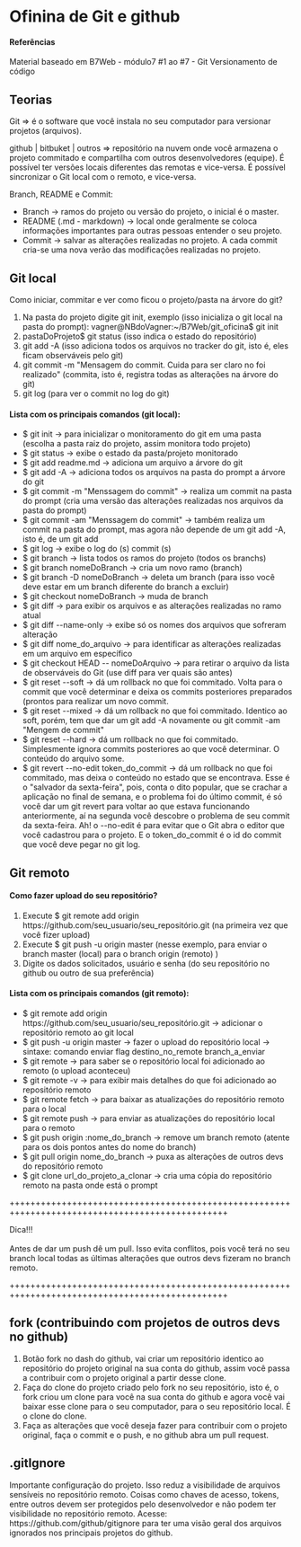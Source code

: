<h1>Ofinina de Git e github</h1>

<h4>Referências</h4>
    <p>Material baseado em B7Web - módulo7 #1 ao #7 - Git Versionamento de código</p>

<h2>Teorias</h2>
    <p>Git => é o software que você instala no seu computador para versionar projetos (arquivos).</p>
    <p>github | bitbuket | outros => repositório na nuvem onde você armazena o projeto commitado e compartilha com outros desenvolvedores (equipe). É 	possível ter versões locais diferentes das remotas e vice-versa. É possível sincronizar o Git local com o remoto, e vice-versa.</p>
    <p>Branch, README e Commit:</p>
    <ul>
        <li>Branch -> ramos do projeto ou versão do projeto, o inicial é o master.</li>
    	<li>README (.md - markdown) -> local onde geralmente se coloca informações importantes para outras pessoas entender o seu projeto.</li>
    	<li>Commit -> salvar as alterações realizadas no projeto. A cada commit cria-se uma nova verão das modificações realizadas no projeto.</li>
    </ul>

<h2>Git local</h2>
    <p>Como iniciar, commitar e ver como ficou o projeto/pasta na árvore do git?</p>
    <ol>
        <li>Na pasta do projeto digite git init, exemplo (isso inicializa o git local na pasta do prompt): vagner@NBdoVagner:~/B7Web/git_oficina$ git init</li>
        <li>pastaDoProjeto$ git status (isso indica o estado do repositório)</li>
        <li>git add -A (isso adiciona todos os arquivos no tracker do git, isto é, eles ficam observáveis pelo git)</li>
        <li>git commit -m "Mensagem do commit. Cuida para ser claro no foi realizado" (commita, isto é, registra todas as alterações na árvore do git)</li>
        <li>git log (para ver o commit no log do git)</li>
    </ol>

<h4>Lista com os principais comandos (git local):</h4>
    <ul>
        <li>$ git init -> para inicializar o monitoramento do git em uma pasta (escolha a pasta raiz do projeto, assim monitora todo projeto)</li>
        <li>$ git status -> exibe o estado da pasta/projeto monitorado</li>
        <li>$ git add readme.md -> adiciona um arquivo a árvore do git</li>
        <li>$ git add -A -> adiciona todos os arquivos na pasta do prompt a árvore do git</li>
        <li>$ git commit -m "Menssagem do commit" -> realiza um commit na pasta do prompt (cria uma versão das alterações realizadas nos arquivos da pasta do prompt)</li>
        <li>$ git commit -am "Menssagem do commit" -> também realiza um commit na pasta do prompt, mas agora não depende de um git add -A, isto é, de um git add</li>
        <li>$ git log -> exibe o log do (s) commit (s)</li>
        <li>$ git branch -> lista todos os ramos do projeto (todos os branchs)</li>
        <li>$ git branch nomeDoBranch -> cria um novo ramo (branch)</li>
        <li>$ git branch -D nomeDoBranch -> deleta um branch (para isso você deve estar em um branch diferente do branch a excluir)</li>
        <li>$ git checkout nomeDoBranch -> muda de branch</li>
        <li>$ git diff -> para exibir os arquivos e as alterações realizadas no ramo atual</li>
        <li>$ git diff --name-only -> exibe só os nomes dos arquivos que sofreram alteração</li>
        <li>$ git diff nome_do_arquivo -> para identificar as alterações realizadas em um arquivo em específico</li>
        <li>$ git checkout HEAD -- nomeDoArquivo -> para retirar o arquivo da lista de observáveis do Git (use diff para ver quais são antes)</li>
        <li>$ git reset --soft -> dá um rollback no que foi commitado. Volta para o commit que você determinar e deixa os commits posteriores preparados (prontos para realizar um novo commit.</li>
        <li>$ git reset --mixed -> dá um rollback no que foi commitado. Identico ao soft, porém, tem que dar um git add -A novamente ou git commit -am "Mengem de commit"</li>
        <li>$ git reset --hard -> dá um rollback no que foi commitado. Simplesmente ignora commits posteriores ao que você determinar. O conteúdo do arquivo some.</li>
        <li>$ git revert --no-edit token_do_commit -> dá um rollback no que foi commitado, mas deixa o conteúdo no estado que se encontrava. Esse é o "salvador da sexta-feira", pois, conta o dito popular, que se crachar a aplicação no final de semana, e o problema foi do último commit, é só você dar um git revert para voltar ao que estava funcionando anteriormente, aí na segunda você descobre o problema de seu commit da sexta-feira. Ah! o --no-edit é para evitar que o Git abra o editor que você cadastrou para o projeto. E o token_do_commit é o id do commit que você deve pegar no git log.</li>
    </ul>

<h2>Git remoto</h2>
    <h4>Como fazer upload do seu repositório?</h4>
        <ol>
            <li>Execute $ git remote add origin https://github.com/seu_usuario/seu_repositório.git (na primeira vez que você fizer upload)</li>
            <li>Execute $ git push -u origin master (nesse exemplo, para enviar o branch master (local) para o branch origin (remoto) )</li>
            <li>Digite os dados solicitados, usuário e senha (do seu repositório no github ou outro de sua preferência)</li>
        </ol>
    <h4>Lista com os principais comandos (git remoto):</h4>
            <ul>
                <li>$ git remote add origin https://github.com/seu_usuario/seu_repositório.git -> adicionar o repositório remoto ao git local</li>
                <li>$ git push -u origin master -> fazer o upload do repositório local -> sintaxe: comando enviar flag destino_no_remote branch_a_enviar</li>
                <li>$ git remote -> para saber se o repositório local foi adicionado ao remoto (o upload aconteceu)</li>
                <li>$ git remote -v -> para exibir mais detalhes do que foi adicionado ao repositório remoto</li>
                <li>$ git remote fetch -> para baixar as atualizações do repositório remoto para o local</li>
                <li>$ git remote push -> para enviar as atualizações do repositório local para o remoto</li>
                <li>$ git push origin :nome_do_branch -> remove um branch remoto (atente para os dois pontos antes do nome do branch)</li>
                <li>$ git pull origin nome_do_branch -> puxa as alterações de outros devs do repositório remoto</li>
                <li>$ git clone url_do_projeto_a_clonar -> cria uma cópia do repositório remoto na pasta onde está o prompt</li>
            </ul>
        <p>++++++++++++++++++++++++++++++++++++++++++++++++++++++++++++++++++++++++++++++++++++++++++++++++</p>
         <p>
             Dica!!!
             <br></br>
              Antes de dar um push dê um pull. Isso evita conflitos, pois você terá no seu branch local todas as últimas alterações que outros
              devs fizeram no branch remoto.
         </p>
        <p>++++++++++++++++++++++++++++++++++++++++++++++++++++++++++++++++++++++++++++++++++++++++++++++++</p>
        
<h2>fork (contribuindo com projetos de outros devs no github)</h2>
    <ol>
        <li>Botão fork no dash do github, vai criar um repositório identico ao repositório do projeto original na sua conta do github, assim você passa a contribuir com o projeto original a partir desse clone.</li>
        <li>Faça do clone do projeto criado pelo fork no seu repositório, isto é, o fork criou um clone para você na sua conta do github e agora você vai baixar esse clone para o seu computador, para o seu repositório local. É o clone do clone.</li>
        <li>Faça as alterações que você deseja fazer para contribuir com o projeto original, faça o commit e o push, e no github abra um pull request.</li>
    </ol>

<h2>.gitIgnore</h2>
    <p>
    Importante configuração do projeto. Isso reduz a visibilidade de arquivos sensíveis no repositório remoto. Coisas como chaves de acesso, tokens, entre outros devem ser protegidos pelo desenvolvedor e não podem ter visibilidade no repositório remoto.
    Acesse: https://github.com/github/gitignore para ter uma visão geral dos arquivos ignorados nos principais projetos do github.
    </p>

